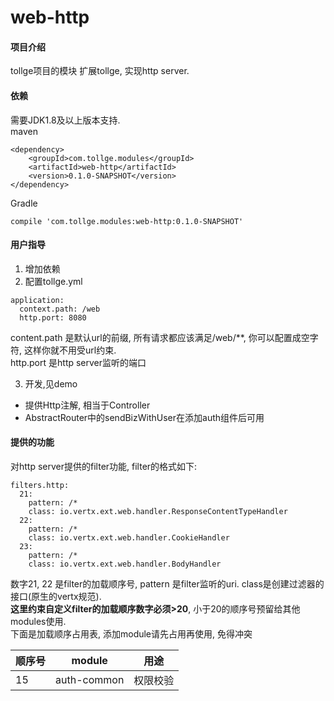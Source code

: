# web-http

#### 项目介绍
tollge项目的模块
扩展tollge, 实现http server.

#### 依赖

需要JDK1.8及以上版本支持.   
maven
```
<dependency>
    <groupId>com.tollge.modules</groupId>
    <artifactId>web-http</artifactId>
    <version>0.1.0-SNAPSHOT</version>
</dependency>
```
Gradle
```
compile 'com.tollge.modules:web-http:0.1.0-SNAPSHOT'
```

#### 用户指导

1. 增加依赖
2. 配置tollge.yml
```
application:
  context.path: /web
  http.port: 8080
```
content.path 是默认url的前缀, 所有请求都应该满足/web/**, 你可以配置成空字符, 这样你就不用受url约束.   
http.port 是http server监听的端口

3. 开发,见demo
- 提供Http注解, 相当于Controller
- AbstractRouter中的sendBizWithUser在添加auth组件后可用

#### 提供的功能

对http server提供的filter功能, filter的格式如下:
```
filters.http:
  21:
    pattern: /*
    class: io.vertx.ext.web.handler.ResponseContentTypeHandler
  22:
    pattern: /*
    class: io.vertx.ext.web.handler.CookieHandler
  23:
    pattern: /*
    class: io.vertx.ext.web.handler.BodyHandler
```
数字21, 22 是filter的加载顺序号, pattern 是filter监听的uri. class是创建过滤器的接口(原生的vertx规范).   
**这里约束自定义filter的加载顺序数字必须>20**, 小于20的顺序号预留给其他modules使用.   
下面是加载顺序占用表, 添加module请先占用再使用, 免得冲突

|顺序号|module|用途|
|-|-|-|
|15|auth-common|权限校验|

